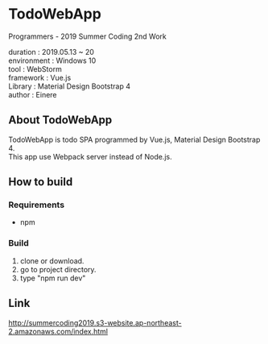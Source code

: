 # TodoWebApp
Programmers - 2019 Summer Coding 2nd Work    

duration : 2019.05.13 ~ 20  
environment : Windows 10  
tool : WebStorm  
framework : Vue.js  
Library : Material Design Bootstrap 4  
author : Einere

## About TodoWebApp
TodoWebApp is todo SPA programmed by Vue.js, Material Design Bootstrap 4.    
This app use Webpack server instead of Node.js.  


## How to build
### Requirements
- npm

### Build
1. clone or download.
2. go to project directory.
3. type "npm run dev"
  
## Link
http://summercoding2019.s3-website.ap-northeast-2.amazonaws.com/index.html
